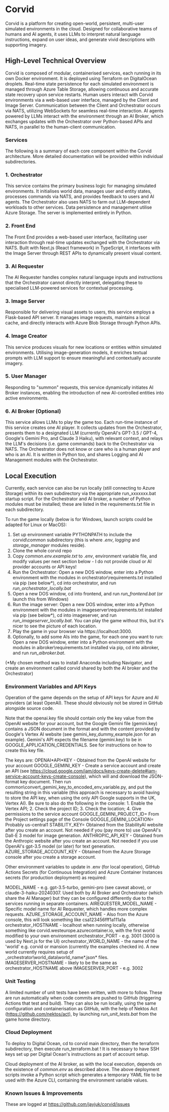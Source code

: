 # Corvid

Corvid is a platform for creating open-world, persistent, multi-user simulated environments in the cloud. Designed for collaborative teams of humans and AI agents, it uses LLMs to interpret natural language instructions, expand on user ideas, and generate vivid descriptions with supporting imagery.

## High-Level Technical Overview

Corvid is composed of modular, containerised services, each running in its own Docker environment. It is deployed using Terraform on DigitalOcean droplets. Real-time state persistence for each simulated environment is managed through Azure Table Storage, allowing continuous and accurate state recovery upon service restarts.
Human users interact with Corvid environments via a web-based user interface, managed by the Client and Image Server. Communication between the Client and Orchestrator occurs via NATS, utilizing WebSockets for seamless real-time interaction.
AI agents powered by LLMs interact with the environment through an AI Broker, which exchanges updates with the Orchestrator over Python-based APIs and NATS, in parallel to the human-client communication.

### Services

The following is a summary of each core component within the Corvid architecture. More detailed documentation will be provided within individual subdirectories.

### 1. Orchestrator

This service contains the primary business logic for managing simulated environments. It initialises world data, manages user and entity states, processes commands via NATS, and provides feedback to users and AI agents. The Orchestrator also uses NATS to farm out LLM-dependent workloads to other services. Data persistence and management utilise Azure Storage. The server is implemented entirely in Python.

### 2. Front End

The Front End provides a web-based user interface, facilitating user interaction through real-time updates exchanged with the Orchestrator via NATS. Built with Next.js (React framework) in TypeScript, it interfaces with the Image Server through REST APIs to dynamically present visual content.

### 3. AI Requester

The AI Requester handles complex natural language inputs and instructions that the Orchestrator cannot directly interpret, delegating these to specialised LLM-powered services for contextual processing.

### 3. Image Server

Responsible for delivering visual assets to users, this service employs a Flask-based API server. It manages image requests, maintains a local cache, and directly interacts with Azure Blob Storage through Python APIs.

### 4. Image Creator

This service produces visuals for new locations or entities within simulated environments. Utilising image-generation models, it enriches textual prompts with LLM support to ensure meaningful and contextually accurate imagery.

### 5. User Manager

Responding to "summon" requests, this service dynamically initiates AI Broker instances, enabling the introduction of new AI-controlled entities into active environments.

### 6. AI Broker (Optional)

This service allows LLMs to play the game too. Each run-time instance of this service creates one AI player. It collects updates from the Orchestrator, presents them to a designated LLM (currently OpenAI's GPT-3.5 / GPT-4, Google's Gemini Pro, and Claude 3 Haiku), with relevant context, and relays the LLM's decisions (i.e. game commands) back to the Orchestrator via NATS. The Orchestrator does not know or care who is a human player and who is an AI. It is written in Python too, and shares Logging and AI Management modules with the Orchestrator.

## Local Execution

Currently, each service can also be run locally (still connecting to Azure Storage) within its own subdirectory via the appropriate run_xxxxxxx.bat startup script. For the Orchestrator and AI broker, a number of Python modules must be installed; these are listed in the requirements.txt file in each subdirectory.

To run the game locally (below is for Windows, launch scripts could be adapted for Linux or MacOS):

1. Set up environment variable PYTHONPATH to include the corvid\common subdirectory (this is where _.env_, _logging_ and _storage_manager_ modules reside).
2. Clone the whole corvid repo
3. Copy _common\.env.example.txt_ to _.env_, environment variable file, and modify values per next section below - I do not provide cloud or AI provider accounts or API keys!
4. Run the Orchestrator: Open a new DOS window, enter into a Python environment with the modules in orchestrator\requirements.txt installed via pip (see below\*), cd into orchestrator, and run _run_orchestrator_locally.bat_
5. Open a new DOS window, cd into frontend, and run _run_frontend.bat_ (or launch this from Windows)
6. Run the image server: Open a new DOS window, enter into a Python environment with the modules in imageserver\requirements.txt installed via pip (see below\*), cd into imageserver, and run _run_imageserver_locally.bat_. You can play the game without this, but it's nicer to see the picture of each location.
7. Play the game in your browser via https://localhost:3000.
8. Optionally, to add some AIs into the game, for each one you want to run: Open a new DOS window, enter into a Python environment with the modules in aibroker\requirements.txt installed via pip, cd into aibroker, and run _run_aibroker.bat_.

(\*My chosen method was to install Anaconda including Navigator, and create an environment called corvid shared by both the AI broker and the Orchestrator)

### Environment Variables and API Keys

Operation of the game depends on the setup of API keys for Azure and AI providers (at least OpenAI). These should obviously not be stored in GitHub alongside source code.

Note that the openai.key file should contain only the key value from the OpenAI website for your account, but the Google Gemini file (gemini.key) contains a JSON document in the format and with the content provided by Google's Vertex AI website (see gemini_key_dummy_example.json for an example). Gemini's API expects the filename (gemini.key) to be in GOOGLE_APPLICATION_CREDENTIALS. See for instructions on how to create this key file.

The keys are:
OPENAI\*API\*KEY - Obtained from the OpenAI website for your account
GOOGLE_GEMINI_KEY - Create a service account and create an API (see https://cloud.google.com/iam/docs/keys-create-delete#iam-service-account-keys-create-console), which will and download the JSON-format key document. Then run common\convert_gemini_key_to_encoded_env_variable.py, and put the resulting string in this variable (this approach is necessary to avoid having to store the API key, when using the only API Google supports in the UK, Vertex AI). Be sure to also do the following in the console: 1. Enable the Vertex API; 2. Check the project ID; 3. Check the location; 4. Give permissions to the service account
GOOGLE_GEMINI_PROJECT_ID= From the Project settings page of the Console
GOOGLE_GEMINI_LOCATION= Probably us-central1
STABILITY_KEY= Obtained from the StabilityAI website after you create an account. Not needed if you (pay more to) use OpenAI's Dall-E 3 model for image generation.
ANTHROPIC_API_KEY - Obtained from the Anthropic website after you create an account. Not needed if you use OpenAI's gpt-3.5 model (or later) for text generation.
AZURE_STORAGE_ACCOUNT_KEY - Obtained from the Azure Storage console after you create a storage account.

Other environment variables to update in .env (for local operation), GitHub Actions Secrets (for Continuous Integration) and Azure Container Instances secrets (for production deployment) as required:

MODEL_NAME - e.g. gpt-3.5-turbo, gemini-pro (see caveat above), or claude-3-haiku-20240307. Used both by AI Broker and Orchestrator (which share the AI Manager) but they can be configured differently due to the services running in separate containers.
AIREQUESTER_MODEL_NAME - Specific model name for AI Requester, which handles more complex requests.
AZURE_STORAGE_ACCOUNT_NAME - Also from the Azure console, this will look something like csa123456fff1a111a1a
orchestrator_HOSTNAME - localhost when running locally, otherwise something like corvid.westeurope.azurecontainer.io, with the first world modified to your own environment
orchestrator_PORT - e.g. 3001 (3000 is used by Next.js for the UI)
orchestrator_WORLD_NAME - the name of the 'world' e.g. corvid or mansion (currently the examples checked in). A new world currently requires setup of \_orchestrator\world_data\world_name\*.json\* files.
IMAGESERVER_HOSTNAME - likely to be the same as orchestrator_HOSTNAME above
IMAGESERVER_PORT - e.g. 3002

### Unit Testing

A limited number of unit tests have been written, with more to follow. These are run automatically when code commits are pushed to GitHub (triggering Actions that test and build). They can also be run locally, using the same configuration and containerisation as GitHub, with the help of Nektos Act (https://github.com/nektos/act), by launching _run_unit_tests.bat_ from the game home directory.

### Cloud Deployment

To deploy to Digital Ocean, cd to corvid main directory, then the terraform subdirectory, then execute run_terraform.bat ! It is necessary to have SSH keys set up per Digital Ocean's instructions as part of account setup.

Cloud deployment of the AI broker, as with the local execution, depends on the existence of _common\.env_ as described above. The above deployment scripts invoke a Python script which generates a temporary YAML file to be used with the Azure CLI, containing the environment variable values.

### Known Issues & Improvements

These are logged at https://github.com/jayjuk/corvid/issues
